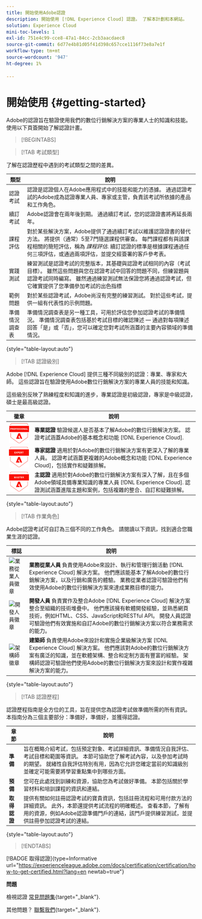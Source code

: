 ```yaml
---
title: 開始使用Adobe認證
description: 開始使用 [!DNL Experience Cloud] 認證。 了解本計劃和本網站。
solution: Experience Cloud
mini-toc-levels: 1
exl-id: 751e4c99-cce8-47a1-84cc-2cb3aacdaec8
source-git-commit: 6d77e4b81d05f41d398c657cce1116f73e8a7e1f
workflow-type: tm+mt
source-wordcount: '947'
ht-degree: 1%

---
```


# 開始使用 {#getting-started}

Adobe的認證旨在驗證使用我們的數位行銷解決方案的專業人士的知識和技能。 使用以下頁簽開始了解認證計畫。

>[!BEGINTABS]

>[!TAB 考試類型]

了解在認證歷程中遇到的考試類型之間的差異。

| 類型 | 說明 |
| ------- | ------- |
| 認證考試 | 認證是認證個人在Adobe應用程式中的技能和能力的憑據。 通過認證考試的Adobe成為認證專業人員、專家或主管，負責該考試所依據的產品和工作角色。 |
| 續訂考試 | Adobe認證會在兩年後到期。 通過續訂考試，您的認證證書將再延長兩年。 |
| 課程評估 | 對於某些解決方案，Adobe提供了通過續訂考試以維護認證證書的替代方法。 將提供（通常）5至7門隨選課程供審查。 每門課程都有與該課程相關的簡短評估，稱為 _課程評估_. 續訂認證的標準是根據課程通過任何三項評估，或通過兩項評估，並提交經簽署的客戶參考表。 |
| 實踐測試 | 練習測試是認證考試的完整版本，其基礎與認證考試相同的內容（考試目標）。 雖然這些問題與您在認證考試中回答的問題不同，但練習題與認證考試同時編寫。 雖然通過練習測試無法保證您將通過認證考試，但它確實提供了您準備參加考試的出色指標 |
| 範例問題 | 對於某些認證考試，Adobe尚沒有完整的練習測試。 對於這些考試，提供一組有代表性的示例問題。 |
| 準備情況調查表 | 準備情況調查表是另一種工具，可用於評估您參加認證考試的準備情況。 準備情況調查表包括基於考試目標的確認陳述 — 通過對每項陳述回答「是」或「否」，您可以確定您對考試所涵蓋的主要內容領域的準備情況。 |

{style="table-layout:auto"}

>[!TAB 認證級別]

Adobe [!DNL Experience Cloud] 提供三種不同級別的認證：專業、專家和大師。 這些認證旨在驗證使用Adobe數位行銷解決方案的專業人員的技能和知識。

這些級別反映了熟練程度和知識的進步，專業認證是初級認證，專家是中級認證，碩士是最高級認證。

| 徽章 | 說明 |
| ------- | ------- |
| ![專業徽章](/help/certifications/assets/professional-badge-Xsmall.png) | **專業認證** 驗證候選人是否基本了解Adobe的數位行銷解決方案。 認證考試涵蓋Adobe的基本概念和功能 [!DNL Experience Cloud]. |
| ![專家徽章](/help/certifications/assets/expert-badge-Xsmall.png) | **專家認證** 適用於對Adobe的數位行銷解決方案有更深入了解的專業人員。 認證考試涵蓋更複雜的Adobe概念和功能 [!DNL Experience Cloud]，包括實作和疑難排解。 |
| ![主徽章](/help/certifications/assets/master-badge-Xsmall.png) | **主認證** 適用於對Adobe的數位行銷解決方案有深入了解，且在多個Adobe領域具備專業知識的專業人員 [!DNL Experience Cloud]. 認證測試涵蓋進階主題和案例，包括複雜的整合、自訂和疑難排解。 |

{style="table-layout:auto"}

>[!TAB 作業角色]

Adobe認證考試可自訂為三個不同的工作角色。 請閱讀以下資訊，找到適合您職業生涯的認證。

| 標誌 | 說明 |
| ------- | ------- |
| ![業務從業人員徽章](/help/certifications/assets/business_practitioner_blk_small.png) | **業務從業人員** 負責使用Adobe來設計、執行和管理行銷活動 [!DNL Experience Cloud] 解決方案。 他們應該能基本了解Adobe的數位行銷解決方案，以及行銷和廣告的體驗。 業務從業者認證可驗證他們有效使用Adobe的數位行銷解決方案來達成業務目標的能力。 |
| ![開發人員徽章](/help/certifications/assets/developer_blk_small.png) | **開發人員** 負責實作及整合Adobe [!DNL Experience Cloud] 解決方案整合至組織的技術堆疊中。 他們應該擁有軟體開發經驗，並熟悉網頁技術，例如HTML、CSS、JavaScript和RESTful API。 開發人員認證可驗證他們有效實施和自訂Adobe的數位行銷解決方案以符合業務需求的能力。 |
| ![架構師徽章](/help/certifications/assets/architect_blk_small.png) | **建築師** 負責使用Adobe來設計和實施企業級解決方案 [!DNL Experience Cloud] 解決方案。 他們應該對Adobe的數位行銷解決方案有廣泛的知識，並在軟體架構、整合和定制方面有豐富的經驗。 架構師認證可驗證他們使用Adobe的數位行銷解決方案來設計和實作複雜解決方案的能力。 |

{style="table-layout:auto"}

>[!TAB 認證歷程]

認證歷程指南是全方位的工具，旨在提供您為認證考試做準備所需的所有資訊。 本指南分為三個主要部分：準備好，準備好，並獲得認證。

| 章節 | 說明 |
| ------- | ------- |
| **準備** | 旨在概略介紹考試，包括預定對象、考試詳細資訊、準備情況自我評估、考試目標和範圍等資訊。 本節可協助您了解考試內容，以及參加考試時的期望。 就緒性自我評估特別有用，因為它允許您確定當前的知識級別並確定可能需要將學習重點集中到哪些方面。 |
| **預備** | 您可在此處找到訓練和資源，協助您為考試做好準備。 本節包括關於學習材料和培訓課程的資訊和連結。 |
| **取得認證** | 提供有關如何註冊認證考試的寶貴資訊，包括註冊流程和可用付款方法的詳細資訊。 此外，本節還提供考試流程的明確概述。 查看本節，了解有用的資源，例如Adobe認證準備門戶的連結，該門戶提供練習測試，並提供註冊參加認證考試的連結。 |

{style="table-layout:auto"}

>[!ENDTABS]

[!BADGE 取得認證]{type=Informative url="https://experienceleague.adobe.com/docs/certification/certification/how-to-get-certified.html?lang=en newtab=true"}

**問題**

檢視認證 [常見問題集](https://experienceleague.adobe.com/docs/certification/certification/faq.html?lang=en){target="_blank"}.

其他問題？ [聯繫我們](mailto:certif@adobe.com){target="_blank"}.
